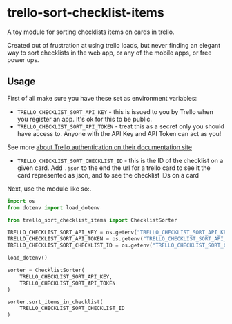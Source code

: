 # trello-sort-checklist-items

A toy module for sorting checklists items on cards in trello.

Created out of frustration at using trello loads, but never finding an elegant way to sort checklists in the web app, or any of the mobile apps, or free power ups.

## Usage

First of all make sure you have these set as environment variables:

- `TRELLO_CHECKLIST_SORT_API_KEY` - this is issued to you by Trello when you register an app. It's ok for this to be public.
- `TRELLO_CHECKLIST_SORT_API_TOKEN` - treat this as a secret only you should have access to. Anyone with the API Key and API Token can act as you!

See more [about Trello authentication on their documentation site](https://developer.atlassian.com/cloud/trello/guides/rest-api/authorization/)

- `TRELLO_CHECKLIST_SORT_CHECKLIST_ID` - this is the ID of the checklist on a given card. Add `.json` to the end the url for a trello card to see it the card represented as json, and to see the checklist IDs on a card 

Next, use the module like so:.

```python
import os
from dotenv import load_dotenv

from trello_sort_checklist_items import ChecklistSorter

TRELLO_CHECKLIST_SORT_API_KEY = os.getenv("TRELLO_CHECKLIST_SORT_API_KEY")
TRELLO_CHECKLIST_SORT_API_TOKEN = os.getenv("TRELLO_CHECKLIST_SORT_API_TOKEN")
TRELLO_CHECKLIST_SORT_CHECKLIST_ID = os.getenv("TRELLO_CHECKLIST_SORT_CHECKLIST_ID")

load_dotenv()

sorter = ChecklistSorter(
    TRELLO_CHECKLIST_SORT_API_KEY, 
    TRELLO_CHECKLIST_SORT_API_TOKEN
)

sorter.sort_items_in_checklist(
    TRELLO_CHECKLIST_SORT_CHECKLIST_ID
)

```
